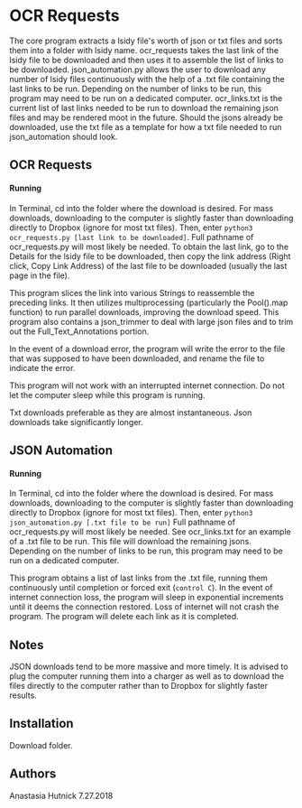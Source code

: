# OCR Requests
The core program extracts a lsidy file's worth of json or txt files and sorts
them into a folder with lsidy name. ocr_requests takes the last link of the lsidy
file to be downloaded and then uses it to assemble the list of links to be downloaded.
json_automation.py allows the user to download any number of lsidy files
continuously with the help of a .txt file containing the last links to be run.
Depending on the number of links to be run, this program may need to be run
on a dedicated computer. ocr_links.txt is the current list of last links needed
to be run to download the remaining json files and may be rendered moot in the future.
Should the jsons already be downloaded, use the txt file as a template for how
a txt file needed to run json_automation should look.

## OCR Requests
#### Running
In Terminal, cd into the folder where the download is desired. For mass downloads,
downloading to the computer is slightly faster than downloading directly to
Dropbox (ignore for most txt files). Then, enter ``python3 ocr_requests.py [last link
to be downloaded]``. Full pathname of ocr_requests.py will most likely be needed.
To obtain the last link, go to the Details for the lsidy file to be downloaded,
then copy the link address (Right click, Copy Link Address) of the last file to
be downloaded (usually the last page in the file).

This program slices the link into various Strings to reassemble the preceding
links. It then utilizes multiprocessing (particularly the Pool().map function)
to run parallel downloads, improving the download speed. This program also
contains a json_trimmer to deal with large json files and to trim out the
Full_Text_Annotations portion.

In the event of a download error, the program will write the error to the
file that was supposed to have been downloaded, and rename the file to indicate
the error.

This program will not work with an interrupted internet connection. Do not let
the computer sleep while this program is running.

Txt downloads preferable as they are almost instantaneous. Json downloads take
significantly longer.

## JSON Automation
#### Running
In Terminal, cd into the folder where the download is desired. For mass downloads,
downloading to the computer is slightly faster than downloading directly to
Dropbox (ignore for most txt files). Then, enter ``python3 json_automation.py
[.txt file to be run]`` Full pathname of ocr_requests.py will most likely be needed.
See ocr_links.txt for an example of a .txt file to be run. This file will download
the remaining jsons. Depending on the number of links to be run, this program
may need to be run on a dedicated computer.

This program obtains a list of last links from the .txt file, running them
continuously until completion or forced exit (``control C``). In the event
of internet connection loss, the program will sleep in exponential increments
until it deems the connection restored. Loss of internet will not crash the
program. The program will delete each link as it is completed.

## Notes
JSON downloads tend to be more massive and more timely. It is advised to
plug the computer running them into a charger as well as to download the files
directly to the computer rather than to Dropbox for slightly faster results.

## Installation
Download folder.

## Authors
Anastasia Hutnick 7.27.2018
